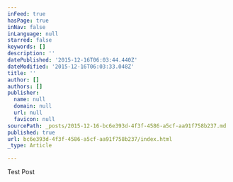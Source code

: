 ```yaml
---
inFeed: true
hasPage: true
inNav: false
inLanguage: null
starred: false
keywords: []
description: ''
datePublished: '2015-12-16T06:03:44.440Z'
dateModified: '2015-12-16T06:03:33.048Z'
title: ''
author: []
authors: []
publisher:
  name: null
  domain: null
  url: null
  favicon: null
sourcePath: _posts/2015-12-16-bc6e393d-4f3f-4586-a5cf-aa91f758b237.md
published: true
url: bc6e393d-4f3f-4586-a5cf-aa91f758b237/index.html
_type: Article

---
```

Test Post
